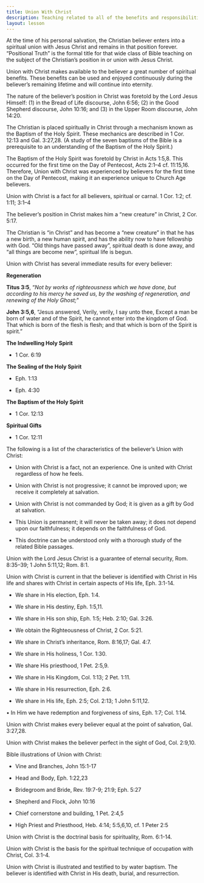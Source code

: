 ```yaml
---
title: Union With Christ
description: Teaching related to all of the benefits and responsibilities of being "in Christ".
layout: lesson
---
```


At the time of his personal salvation, the Christian believer enters into a spiritual union with Jesus Christ and remains in that position forever. “Positional Truth” is the formal title for that wide class of Bible teaching on the subject of the Christian’s position in or union with Jesus Christ.

Union with Christ makes available to the believer a great number of spiritual benefits. These benefits can be used and enjoyed continuously during the believer’s remaining lifetime and will continue into eternity.

The nature of the believer’s position in Christ was foretold by the Lord Jesus Himself: (1) in the Bread of Life discourse, John 6:56; (2) in the Good Shepherd discourse, John 10:16; and (3) in the Upper Room discourse, John 14:20.

The Christian is placed spiritually in Christ through a mechanism known as the Baptism of the Holy Spirit. These mechanics are described in 1 Cor. 12:13 and Gal. 3:27,28. (A study of the seven baptisms of the Bible is a prerequisite to an understanding of the Baptism of the Holy Spirit.)

The Baptism of the Holy Spirit was foretold by Christ in Acts 1:5,8. This occurred for the first time on the Day of Pentecost, Acts 2:1–4 cf. 11:15,16. Therefore, Union with Christ was experienced by believers for the first time on the Day of Pentecost, making it an experience unique to Church Age believers.

Union with Christ is a fact for all believers, spiritual or carnal. 1 Cor. 1:2; cf. 1:11; 3:1–4

The believer’s position in Christ makes him a “new creature” in Christ, 2 Cor. 5:17.

The Christian is “in Christ” and has become a “new creature” in that he has a new birth, a new human spirit, and has the ability now to have fellowship with God. “Old things have passed away”, spiritual death is done away, and “all things are become new”, spiritual life is begun.

Union with Christ has several immediate results for every believer:

**Regeneration**

**Titus 3:5**, “_Not by works of righteousness which we have done, but according to his mercy he saved us, by the washing of regeneration, and renewing of the Holy Ghost;_"

**John 3:5,6**, “Jesus answered, Verily, verily, I say unto thee, Except a man be born of water and of the Spirit, he cannot enter into the kingdom of God. That which is born of the flesh is flesh; and that which is born of the Spirit is spirit.”

**The Indwelling Holy Spirit**

* 1 Cor. 6:19

**The Sealing of the Holy Spirit**

* Eph. 1:13

* Eph. 4:30

**The Baptism of the Holy Spirit**

* 1 Cor. 12:13

**Spiritual Gifts**

* 1 Cor. 12:11

The following is a list of the characteristics of the believer’s Union with Christ:

* Union with Christ is a fact, not an experience. One is united with Christ regardless of how he feels.

* Union with Christ is not progressive; it cannot be improved upon; we receive it completely at salvation.

* Union with Christ is not commanded by God; it is given as a gift by God at salvation.

* This Union is permanent; it will never be taken away; it does not depend upon our faithfulness; it depends on the faithfulness of God.

* This doctrine can be understood only with a thorough study of the related Bible passages.

Union with the Lord Jesus Christ is a guarantee of eternal security, Rom. 8:35–39; 1 John 5:11,12; Rom. 8:1.

Union with Christ is current in that the believer is identified with Christ in His life and shares with Christ in certain aspects of His life, Eph. 3:1-14.

* We share in His election, Eph. 1:4.

* We share in His destiny, Eph. 1:5,11.

* We share in His son ship, Eph. 1:5; Heb. 2:10; Gal. 3:26.

* We obtain the Righteousness of Christ, 2 Cor. 5:21.

* We share in Christ’s inheritance, Rom. 8:16,17; Gal. 4:7.

* We share in His holiness, 1 Cor. 1:30.

* We share His priesthood, 1 Pet. 2:5,9.

* We share in His Kingdom, Col. 1:13; 2 Pet. 1:11.

* We share in His resurrection, Eph. 2:6.

* We share in His life, Eph. 2:5; Col. 2:13; 1 John 5:11,12.

• In Him we have redemption and forgiveness of sins, Eph. 1:7; Col. 1:14.

Union with Christ makes every believer equal at the point of salvation, Gal. 3:27,28.

Union with Christ makes the believer perfect in the sight of God, Col. 2:9,10.

Bible illustrations of Union with Christ:

* Vine and Branches, John 15:1-17

* Head and Body, Eph. 1:22,23

* Bridegroom and Bride, Rev. 19:7-9; 21:9; Eph. 5:27

* Shepherd and Flock, John 10:16

* Chief cornerstone and building, 1 Pet. 2:4,5

* High Priest and Priesthood, Heb. 4:14; 5:5,6,10, cf. 1 Peter 2:5

Union with Christ is the doctrinal basis for spirituality, Rom. 6:1-14.

Union with Christ is the basis for the spiritual technique of occupation with Christ, Col. 3:1-4.

Union with Christ is illustrated and testified to by water baptism. The believer is identified with Christ in His death, burial, and resurrection.

